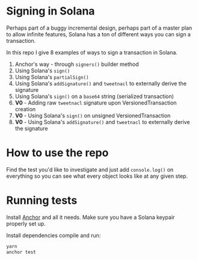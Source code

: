 # Signing in Solana

Perhaps part of a buggy incremental design, perhaps part of a master plan to allow infinite features, Solana has a ton of different ways you can sign a transaction.

In this repo I give 8 examples of ways to sign a transaction in Solana.

1. Anchor's way - through `signers()` builder method
2. Using Solana's `sign()`
3. Using Solana's `partialSign()`
4. Using Solana's `addSignature()` and `tweetnacl` to externally derive the signature
5. Using Solana's `sign()` on a `base64` string (serialized transaction)
6. **V0** - Adding raw `tweetnacl` signature upon VersionedTransaction creation
7. **V0** - Using Solana's `sign()` on unsigned VersionedTransaction
8. **V0** - Using Solana's `addSignature()` and `tweetnacl` to externally derive the signature

# How to use the repo

Find the test you'd like to investigate and just add `console.log()` on everything so you can see what every object looks like at any given step.

# Running tests

Install [Anchor](https://www.anchor-lang.com/docs/installation) and all it needs. Make sure you have a Solana keypair properly set up.

Install dependencies compile and run:

```bash
yarn
anchor test
```
